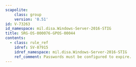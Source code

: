 ```yaml
---
scapolite:
    class: group
    version: '0.51'
id: V-73263
id_namespace: mil.disa.Windows-Server-2016-STIG
title: SRG-OS-000076-GPOS-00044
contents:
  - class: rule_ref
    idref: SV-87915
    idref_namespace: mil.disa.Windows-Server-2016-STIG
    ref_comment: Passwords must be configured to expire.
---
```


